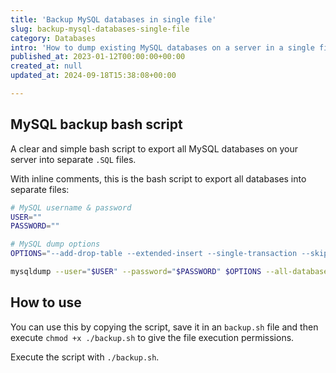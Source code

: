 ```yaml
---
title: 'Backup MySQL databases in single file'
slug: backup-mysql-databases-single-file
category: Databases
intro: 'How to dump existing MySQL databases on a server in a single file.'
published_at: 2023-01-12T00:00:00+00:00
created_at: null
updated_at: 2024-09-18T15:38:08+00:00

---
```

## MySQL backup bash script

A clear and simple bash script to export all MySQL databases on your server into separate `.SQL` files.

With inline comments, this is the bash script to export all databases into separate files:

```bash
# MySQL username & password
USER=""
PASSWORD=""

# MySQL dump options
OPTIONS="--add-drop-table --extended-insert --single-transaction --skip-comments"

mysqldump --user="$USER" --password="$PASSWORD" $OPTIONS --all-databases > ./databases.sql
```

## How to use

You can use this by copying the script, save it in an `backup.sh` file and then execute `chmod +x ./backup.sh` to give the file execution permissions.

Execute the script with `./backup.sh`.